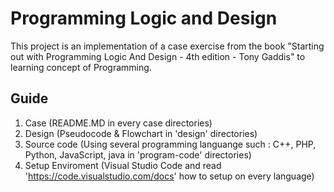 # Programming Logic and Design

This project is an implementation of a case exercise from the book "Starting out with Programming Logic And Design - 4th edition - Tony Gaddis" to learning concept of Programming.

## Guide

1. Case (README.MD in every case directories)
2. Design (Pseudocode & Flowchart in 'design' directories)
3. Source code (Using several programming languange such : C++, PHP, Python, JavaScript, java in 'program-code' directories)
4. Setup Enviroment (Visual Studio Code and read 'https://code.visualstudio.com/docs' how to setup on every language)
